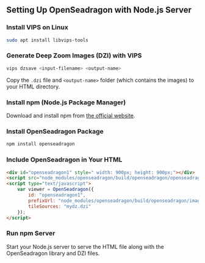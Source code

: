 ## Setting Up OpenSeadragon with Node.js Server

### Install VIPS on Linux

```bash
sudo apt install libvips-tools
```

### Generate Deep Zoom Images (DZI) with VIPS

```bash
vips dzsave <input-filename> <output-name>
```

Copy the `.dzi` file and `<output-name>` folder (which contains the images) to your HTML directory.

### Install npm (Node.js Package Manager)

Download and install npm from [the official website](https://www.npmjs.com/get-npm).

### Install OpenSeadragon Package

```bash
npm install openseadragon
```

### Include OpenSeadragon in Your HTML

```html
<div id="openseadragon1" style=" width: 900px; height: 900px;"></div>
<script src="node_modules/openseadragon/build/openseadragon/openseadragon.min.js"></script>
<script type="text/javascript">
    var viewer = OpenSeadragon({
        id: "openseadragon1",
        prefixUrl: "node_modules/openseadragon/build/openseadragon/images/",
        tileSources: "mydz.dzi"
    });
</script>
```

### Run npm Server

Start your Node.js server to serve the HTML file along with the OpenSeadragon library and DZI files.